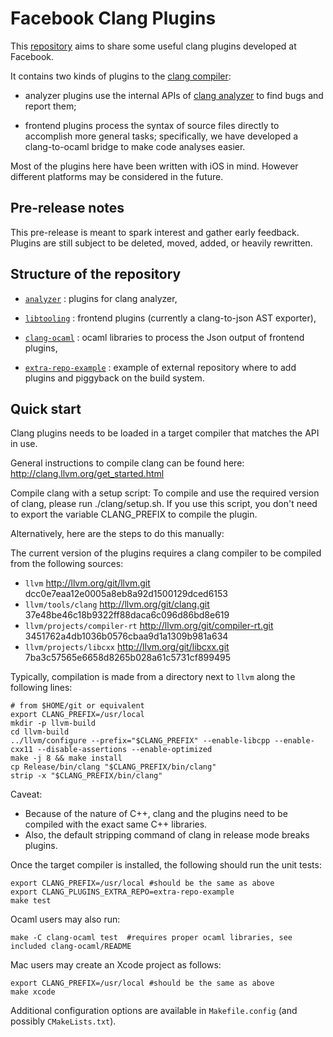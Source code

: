 Facebook Clang Plugins
======================

This [repository](https://github.com/facebook/facebook-clang-plugins) aims to share some useful clang plugins developed at Facebook.

It contains two kinds of plugins to the [clang compiler](http://clang.llvm.org/):

- analyzer plugins use the internal APIs of [clang analyzer](http://clang-analyzer.llvm.org/) to find bugs and report them;

- frontend plugins process the syntax of source files directly to accomplish more general tasks; specifically, we have developed a clang-to-ocaml bridge to make code analyses easier.

Most of the plugins here have been written with iOS in mind. However different platforms may be considered in the future.

Pre-release notes
-----------------

This pre-release is meant to spark interest and gather early feedback.
Plugins are still subject to be deleted, moved, added, or heavily rewritten.

Structure of the repository
---------------------------

- [`analyzer`](https://github.com/facebook/facebook-clang-plugins/tree/master/analyzer) : plugins for clang analyzer,

- [`libtooling`](https://github.com/facebook/facebook-clang-plugins/tree/master/libtooling) : frontend plugins (currently a clang-to-json AST exporter),

- [`clang-ocaml`](https://github.com/facebook/facebook-clang-plugins/tree/master/clang-ocaml) : ocaml libraries to process the Json output of frontend plugins,

- [`extra-repo-example`](https://github.com/facebook/facebook-clang-plugins/tree/master/extra-repo-example) : example of external repository where to add plugins and piggyback on the build system.


Quick start
-----------

Clang plugins needs to be loaded in a target compiler that matches the API in use.

General instructions to compile clang can be found here: http://clang.llvm.org/get_started.html

Compile clang with a setup script:
 To compile and use the required version of clang, please run ./clang/setup.sh. 
If you use this script, you don't need to export the variable  CLANG_PREFIX to compile the plugin.

Alternatively, here are the steps to do this manually:

The current version of the plugins requires a clang compiler to be compiled from the following sources:

- `llvm` http://llvm.org/git/llvm.git dcc0e7eaa12e0005a8eb8a92d1500129dced6153
- `llvm/tools/clang` http://llvm.org/git/clang.git 37e48be46c18b9322ff88daca6c096d86bd8e619
- `llvm/projects/compiler-rt` http://llvm.org/git/compiler-rt.git 3451762a4db1036b0576cbaa9d1a1309b981a634
- `llvm/projects/libcxx` http://llvm.org/git/libcxx.git 7ba3c57565e6658d8265b028a61c5731cf899495

Typically, compilation is made from a directory next to `llvm` along the following lines:
```
# from $HOME/git or equivalent
export CLANG_PREFIX=/usr/local
mkdir -p llvm-build
cd llvm-build
../llvm/configure --prefix="$CLANG_PREFIX" --enable-libcpp --enable-cxx11 --disable-assertions --enable-optimized
make -j 8 && make install
cp Release/bin/clang "$CLANG_PREFIX/bin/clang"
strip -x "$CLANG_PREFIX/bin/clang"
```

Caveat:
- Because of the nature of C++, clang and the plugins need to be compiled with the exact same C++ libraries.
- Also, the default stripping command of clang in release mode breaks plugins.

Once the target compiler is installed, the following should run the unit tests:
```
export CLANG_PREFIX=/usr/local #should be the same as above
export CLANG_PLUGINS_EXTRA_REPO=extra-repo-example
make test
```

Ocaml users may also run:
```
make -C clang-ocaml test  #requires proper ocaml libraries, see included clang-ocaml/README
```

Mac users may create an Xcode project as follows:
```
export CLANG_PREFIX=/usr/local #should be the same as above
make xcode
```

Additional configuration options are available in `Makefile.config` (and possibly `CMakeLists.txt`).

